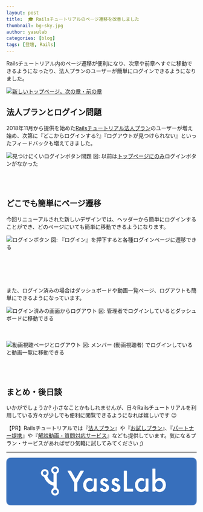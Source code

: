 ```yaml
---
layout: post
title:  🎓 Railsチュートリアルのページ遷移を改善しました
thumbnail: bg-sky.jpg
author: yasulab
categories: [blog]
tags: [登壇, Rails]
---
```


Railsチュートリアル内のページ遷移が便利になり、次章や前章へすぐに移動できるようになったり、法人プランのユーザーが簡単にログインできるようになりました。

[![新しいトップページ。次の章・前の章](https://i.gyazo.com/e333ad36b5baab2348931dd3fb5bb7cb.png)](https://railstutorial.jp)

## 法人プランとログイン問題

2018年11月から提供を始めた[Railsチュートリアル法人プラン](https://railstutorial.jp/business)のユーザーが増え始め、次第に『どこからログインする?』『ログアウトが見つけられない』といったフィードバックも増えてきました。

<div class="center" style="padding-bottom: 50px;">
  <img alt="見つけにくいログインボタン問題" src="https://i.gyazo.com/f81594c8e1a7cb2ce4bb7ba412be83b5.png" />
  図: 以前は<a href="https://railstutorial.jp/#business">トップページにのみ</a>ログインボタンがなかった
</div>

## どこでも簡単にページ遷移

今回リニューアルされた新しいデザインでは、ヘッダーから簡単にログインすることができ、どのページにいても簡単に移動できるようになります。

<div class="center" style="padding-bottom: 80px;">
  <img alt="ログインボタン" src="https://i.gyazo.com/48bd403f9f3da4249b9057cb9b4103a1.png" />
  図: 『ログイン』を押下すると各種ログインページに遷移できる
</div>

また、ログイン済みの場合はダッシュボードや動画一覧ページ、ログアウトも簡単にできるようになっています。

<div class="center" style="padding-bottom: 50px;">
  <img alt="ログイン済みの画面からログアウト" src="https://i.gyazo.com/1b35f3730f546444285128b98f5f72a7.png" />
  図: 管理者でログインしているとダッシュボードに移動できる
</div>


<div class="center" style="padding-bottom: 50px;">
  <img alt="動画視聴ページとログアウト" src="https://i.gyazo.com/84a3e421ebbda67fb49df95bcd94a0e6.png" />
  図: メンバー (動画視聴者) でログインしていると動画一覧に移動できる
</div>


## まとめ・後日談

いかがでしょうか? 小さなことかもしれませんが、日々Railsチュートリアルを利用している方々が少しでも便利に閲覧できるようになれば嬉しいです 😉

【PR】Railsチュートリアルでは『[法人プラン](https://railstutorial.jp/business)』や『[お試しプラン](https://railstutorial.jp/trial)』、『[パートナー提携](https://railstutorial.jp/contact#license)』や『[解説動画・質問対応サービス](https://railstutorial.jp/#service)』なども提供しています。気になるプラン・サービスがあればぜひ気軽に試してみてください ;)

-----

[![YassLab Inc.](/img/logos/800x200.png)](/)


